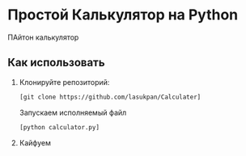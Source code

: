 # Простой Калькулятор на Python
ПАйтон калькулятор 
## Как использовать

1. Клонируйте репозиторий:
   ```bash
   [git clone https://github.com/lasukpan/Calculater]
   ```
   Запускаем исполняемый файл
    ```bash
   [python calculator.py]
    ```
2. Кайфуем
